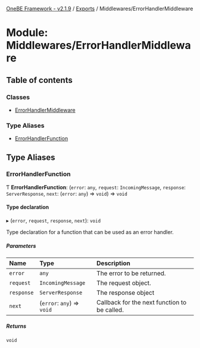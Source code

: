[OneBE Framework - v2.1.9](../README.md) / [Exports](../modules.md) / Middlewares/ErrorHandlerMiddleware

# Module: Middlewares/ErrorHandlerMiddleware

## Table of contents

### Classes

- [ErrorHandlerMiddleware](../classes/Middlewares_ErrorHandlerMiddleware.ErrorHandlerMiddleware.md)

### Type Aliases

- [ErrorHandlerFunction](Middlewares_ErrorHandlerMiddleware.md#errorhandlerfunction)

## Type Aliases

### ErrorHandlerFunction

Ƭ **ErrorHandlerFunction**: (`error`: `any`, `request`: `IncomingMessage`, `response`: `ServerResponse`, `next`: (`error`: `any`) => `void`) => `void`

#### Type declaration

▸ (`error`, `request`, `response`, `next`): `void`

Type declaration for a function that can be used as an error handler.

##### Parameters

| Name | Type | Description |
| :------ | :------ | :------ |
| `error` | `any` | The error to be returned. |
| `request` | `IncomingMessage` | The request object. |
| `response` | `ServerResponse` | The response object |
| `next` | (`error`: `any`) => `void` | Callback for the next function to be called. |

##### Returns

`void`
